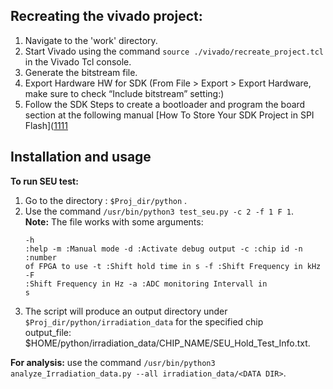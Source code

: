 ## Recreating the vivado project:
1. Navigate to the 'work' directory. 
2. Start Vivado  using the command `source ./vivado/recreate_project.tcl` in the Vivado Tcl console.
3. Generate the bitstream file.
4. Export Hardware HW for SDK (From File > Export > Export Hardware, make sure to check “Include bitstream” setting:)
5. Follow the SDK Steps to create a bootloader and program the board section at the following manual [How To Store Your SDK Project in SPI Flash]([1111](https://digilent.com/reference/learn/programmable-logic/tutorials/htsspisf/start?_ga=2.186859688.1885957646.1685468583-1869752114.1684483189)

## Installation and usage
**To run SEU test:**
1. Go to the directory : `$Proj_dir/python` . 
2. Use the command `/usr/bin/python3 test_seu.py -c 2 -f 1 F 1`.<br/>
**Note:** The file  works with some arguments:<pre><code>-h :help
-m  :Manual mode
-d  :Activate debug output
-c  :chip id 
-n  :number of FPGA to use 
-t  :Shift hold time in s
-f  :Shift Frequency in kHz
-F  :Shift Frequency in Hz
-a  :ADC monitoring Intervall in s</code></pre>
3. The script will produce an output directory under `$Proj_dir/python/irradiation_data` for the specified chip<br/>
output_file: $HOME/python/irradiation_data/CHIP_NAME/SEU_Hold_Test_Info.txt.

**For analysis:** use the command `/usr/bin/python3 analyze_Irradiation_data.py --all irradiation_data/<DATA DIR>`.<br/>
